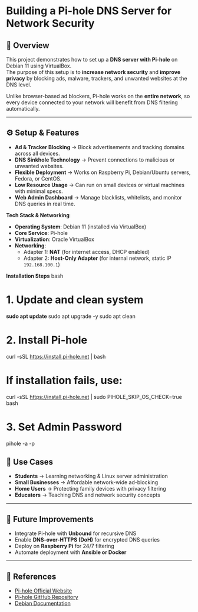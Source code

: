 # Building a Pi-hole DNS Server for Network Security

## 📌 Overview
This project demonstrates how to set up a **DNS server with Pi-hole** on Debian 11 using VirtualBox.  
The purpose of this setup is to **increase network security** and **improve privacy** by blocking ads, malware, trackers, and unwanted websites at the DNS level.  

Unlike browser-based ad blockers, Pi-hole works on the **entire network**, so every device connected to your network will benefit from DNS filtering automatically.  

---

## ⚙️ Setup & Features
- **Ad & Tracker Blocking** → Block advertisements and tracking domains across all devices.  
- **DNS Sinkhole Technology** → Prevent connections to malicious or unwanted websites.  
- **Flexible Deployment** → Works on Raspberry Pi, Debian/Ubuntu servers, Fedora, or CentOS.  
- **Low Resource Usage** → Can run on small devices or virtual machines with minimal specs.  
- **Web Admin Dashboard** → Manage blacklists, whitelists, and monitor DNS queries in real time.  

**Tech Stack & Networking**
- **Operating System**: Debian 11 (installed via VirtualBox)  
- **Core Service**: Pi-hole  
- **Virtualization**: Oracle VirtualBox  
- **Networking**:
  - Adapter 1: **NAT** (for internet access, DHCP enabled)  
  - Adapter 2: **Host-Only Adapter** (for internal network, static IP `192.168.100.1`)  

**Installation Steps**
bash
# 1. Update and clean system

**sudo apt update**
sudo apt upgrade -y
sudo apt clean

# 2. Install Pi-hole
curl -sSL https://install.pi-hole.net | bash

# If installation fails, use:
curl -sSL https://install.pi-hole.net | sudo PIHOLE_SKIP_OS_CHECK=true bash

# 3. Set Admin Password
pihole -a -p

## 🎯 Use Cases
- **Students** → Learning networking & Linux server administration  
- **Small Businesses** → Affordable network-wide ad-blocking  
- **Home Users** → Protecting family devices with privacy filtering  
- **Educators** → Teaching DNS and network security concepts  

---

## 🔮 Future Improvements
- Integrate Pi-hole with **Unbound** for recursive DNS  
- Enable **DNS-over-HTTPS (DoH)** for encrypted DNS queries  
- Deploy on **Raspberry Pi** for 24/7 filtering  
- Automate deployment with **Ansible or Docker**  

---

## 📎 References
- [Pi-hole Official Website](https://pi-hole.net/)  
- [Pi-hole GitHub Repository](https://github.com/pi-hole/pi-hole)  
- [Debian Documentation](https://www.debian.org/doc/)  

